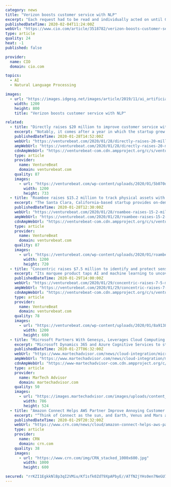 ```yaml
---
category: news
title: "Verizon boosts customer service with NLP"
excerpt: "Each request had to be read and individually acted on until Global Technology Solutions (GTS), Verizon's IT group, leveraged natural language processing (NLP) and deep learning to automate the process. \"In essence the Digital Worker takes tasks that can be executed automatically away from the engineers so that we can use the engineers' time in ..."
publishedDateTime: 2020-02-04T11:24:00Z
webUrl: "https://www.cio.com/article/3518782/verizon-boosts-customer-service-with-nlp.html"
type: article
quality: 24
heat: -1
published: false

provider:
  name: CIO
  domain: cio.com

topics:
  - AI
  - Natural Language Processing

images:
  - url: "https://images.idgesg.net/images/article/2019/11/ai_artificial_intelligence_ml_machine_learning_robot_touch_human_hand_by_kentoh_gettyimages_1060703206-100817766-large.3x2.jpg"
    width: 1200
    height: 800
    title: "Verizon boosts customer service with NLP"

related:
  - title: "Directly raises $20 million to improve customer service with AI"
    excerpt: "Notably, it comes after a year in which the startup grew 10% per month over a six-month period. “At Industry Ventures, our focus is to work with leading growth companies, full stop,” said the VC firm’s Brian Langer. “Directly saw tremendous growth toward the end of 2019, and the work they’re doing to revolutionize AI and machine ..."
    publishedDateTime: 2020-01-28T14:52:00Z
    webUrl: "https://venturebeat.com/2020/01/28/directly-raises-20-million-to-inject-ai-into-customer-service/"
    ampWebUrl: "https://venturebeat.com/2020/01/28/directly-raises-20-million-to-inject-ai-into-customer-service/amp/"
    cdnAmpWebUrl: "https://venturebeat-com.cdn.ampproject.org/c/s/venturebeat.com/2020/01/28/directly-raises-20-million-to-inject-ai-into-customer-service/amp/"
    type: article
    provider:
      name: VentureBeat
      domain: venturebeat.com
    quality: 87
    images:
      - url: "https://venturebeat.com/wp-content/uploads/2020/01/5b070d85a92bfd1d8fa7ba1c_sharing_c5g69e6MSr5iT0iGaltGfR_upscaled_image_x4-1-e1580223042930.png?fit=1200%2C733&strip=all"
        width: 1200
        height: 733
  - title: "Roambee raises $15.2 million to track physical assets with AI"
    excerpt: "The Santa Clara, California-based startup provides on-demand shipment and asset monitoring for companies in the logistics, transportation, finance, pharmaceutical, and automotive industries, with products that combine internet of things sensors and AI with robotic process automation to deliver insights and streamline operations. After raising a ..."
    publishedDateTime: 2020-01-28T12:30:00Z
    webUrl: "https://venturebeat.com/2020/01/28/roambee-raises-15-2-million-to-track-physical-assets-with-ai/"
    ampWebUrl: "https://venturebeat.com/2020/01/28/roambee-raises-15-2-million-to-track-physical-assets-with-ai/amp/"
    cdnAmpWebUrl: "https://venturebeat-com.cdn.ampproject.org/c/s/venturebeat.com/2020/01/28/roambee-raises-15-2-million-to-track-physical-assets-with-ai/amp/"
    type: article
    provider:
      name: VentureBeat
      domain: venturebeat.com
    quality: 87
    images:
      - url: "https://venturebeat.com/wp-content/uploads/2020/01/roambee.jpg?fit=1200%2C720&strip=all"
        width: 1200
        height: 720
  - title: "Concentric raises $7.5 million to identify and protect sensitive enterprise data with AI"
    excerpt: "Its marquee product taps AI and machine learning to uncover unstructured on-premises and cloud data, and Krishnan claims customers have already used it to find “millions” of inappropriately shared and unprotected documents accessible by thousands of employees. “Businesses understand the importance of protecting their critical assets ..."
    publishedDateTime: 2020-01-29T14:00:00Z
    webUrl: "https://venturebeat.com/2020/01/29/concentric-raises-7-5-million-to-identify-and-protect-sensitive-enterprise-data-with-ai/"
    ampWebUrl: "https://venturebeat.com/2020/01/29/concentric-raises-7-5-million-to-identify-and-protect-sensitive-enterprise-data-with-ai/amp/"
    cdnAmpWebUrl: "https://venturebeat-com.cdn.ampproject.org/c/s/venturebeat.com/2020/01/29/concentric-raises-7-5-million-to-identify-and-protect-sensitive-enterprise-data-with-ai/amp/"
    type: article
    provider:
      name: VentureBeat
      domain: venturebeat.com
    quality: 78
    images:
      - url: "https://venturebeat.com/wp-content/uploads/2020/01/8a91385a-4630-4ae0-a791-1dbe7d1f8780-e1580153727148.png?fit=1200%2C600&strip=all"
        width: 1200
        height: 600
  - title: "Microsoft Partners With Genesys, Leverages Cloud Computing to Improve Customer Experience"
    excerpt: "Microsoft Dynamics 365 and Azure Cognitive Services to streamline collaboration and communications for employees and customers. More information will be released about these upcoming integrations later this year."
    publishedDateTime: 2020-01-27T06:32:00Z
    webUrl: "https://www.martechadvisor.com/news/cloud-integration/microsoft-partners-with-genesys-leverages-cloud-computing-to-improve-customer-experience/"
    ampWebUrl: "https://www.martechadvisor.com/news/cloud-integration/microsoft-partners-with-genesys-leverages-cloud-computing-to-improve-customer-experience/"
    cdnAmpWebUrl: "https://www-martechadvisor-com.cdn.ampproject.org/c/s/www.martechadvisor.com/news/cloud-integration/microsoft-partners-with-genesys-leverages-cloud-computing-to-improve-customer-experience/"
    type: article
    provider:
      name: MarTech Advisor
      domain: martechadvisor.com
    quality: 50
    images:
      - url: "https://images.martechadvisor.com/images/uploads/content_images/microsoft_partners_with_genesys_leverages_cloud_computing_to_improve_customer_experience_5e2e8262cd225.jpg"
        width: 786
        height: 524
  - title: "Amazon Connect Helps AWS Partner Improve Annoying Customer Service Calls"
    excerpt: "“Think of Connect as the sun, and Earth, Venus and Mars are like Lex and Polly and Lambda and SageMaker and other things that make the whole experience more impactful,” VoiceFoundry CEO John Marino said, referring to AWS services for building conversation bots, text-to-speech, serverless compute and machine learning services. “But Connect ..."
    publishedDateTime: 2020-01-29T20:32:00Z
    webUrl: "https://www.crn.com/news/cloud/amazon-connect-helps-aws-partner-improve-annoying-customer-service-calls"
    type: article
    provider:
      name: CRN
      domain: crn.com
    quality: 38
    images:
      - url: "https://www.crn.com/img/CRN_stacked_1000x600.jpg"
        width: 1000
        height: 600

secured: "rrKZI1EgkkNlBp3qI2VMiu/Kf1sfk0ZdT9XpAPbyE//ATfN2jYHs0en7NeGU7BAvux8RMWPiA/3ssCttOokkNtT8IH58PUQvDqgICrKmhxgDXjhfhEacyM9zPsi3++DcuYUxnHH2dncQh8X3Rooub6bt00THWGzqgiqPJYNY/TjLnrhxR5Vovkn/ecJgEEZiLPIUY55ju9S92qHC9Q9l2vIFPJ91Ad3OYK01co9U2zfTZ3NU5+Q6vl4ysToDxHDzGbNEY0UhddA/75FIwvEZANmz4xdi3H47JuJpxC6iU0aK9mN3DMvBa/ALml7ZRuOFzPXYdv0AXXkHUQlL61m5J3qH4I4cmI8BqykbmlFCWWeWrVDivHZOkBxYqq1cFFlaZMgdXGwwVwccn8OkL3uVKq00kwC2OEkWGP620JUr4ia8aylFmMzUEP7w/FpiIcRRZFc7DcXTygM73mjAAJ1+eqLHhs4jpkqO7Xs54OdfHVA=;nGWxTpYqxfzxehiUEKebmA=="
---
```


